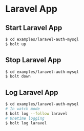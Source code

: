 # Laravel App

## Start Laravel App

```bash
$ cd examples/laravel-auth-mysql
$ bolt up
```

## Stop Laravel App

```bash
$ cd examples/laravel-auth-mysql
$ bolt down
```

## Log Laravel App

```bash
$ cd examples/laravel-auth-mysql
# In watch mode
$ bolt log --follow laravel
# Onetime logging
$ bolt log laravel
```
